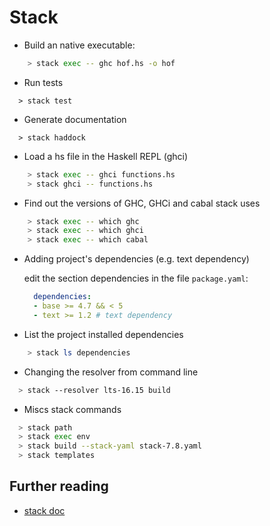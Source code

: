 Stack
===

- Build an native executable:


```sh
    > stack exec -- ghc hof.hs -o hof
```

- Run tests

```
  > stack test
```

- Generate documentation

```
  > stack haddock
```

- Load a hs file in the Haskell REPL (ghci)

```sh
    > stack exec -- ghci functions.hs
    > stack ghci -- functions.hs
```

- Find out the versions of GHC, GHCi and cabal stack uses

```sh
    > stack exec -- which ghc
    > stack exec -- which ghci
    > stack exec -- which cabal
```

- Adding project's dependencies (e.g. text dependency)

  edit the section dependencies in the file `package.yaml`:

  ```yml
    dependencies:
    - base >= 4.7 && < 5
    - text >= 1.2 # text dependency
  ```

- List the project installed dependencies

```sh
    > stack ls dependencies
```

- Changing the resolver from command line

```sh
  > stack --resolver lts-16.15 build
```

- Miscs stack commands

```sh
  > stack path
  > stack exec env
  > stack build --stack-yaml stack-7.8.yaml
  > stack templates
```

Further reading
---

- [stack doc](https://docs.haskellstack.org/en/stable/README/#the-haskell-tool-stack)
